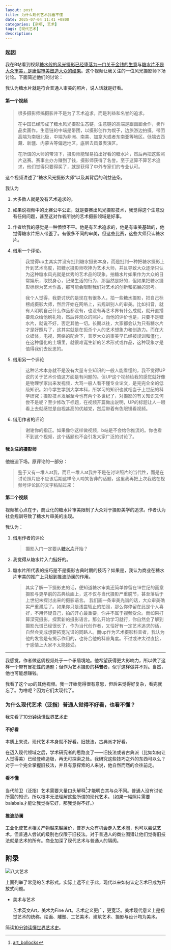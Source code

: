 ```yaml
---
layout: post
title: 为什么现代艺术我看不懂
date: 2025-07-04 11:41 +0800
categories: [杂项, 艺术]
tags: [现代艺术]
description: 
---
```


### 起因

我在B站看到视频[糖水般的风光摄影已经堕落为一门关于金钱的生意](https://www.bilibili.com/video/BV1DE421w7nn/?spm_id_from=333.788.recommend_more_video.16&vd_source=e676528ca871aca19979ddeb9404c414)与[糖水片不是大众审美，是庸俗审美塑造大众的结果](https://www.bilibili.com/video/BV1q2421Z7zB/?spm_id_from=333.788&vd_source=e676528ca871aca19979ddeb9404c414)。这个视频让我关注的一位风光摄影师下场讨论。下面简述他们的讨论：

我认为糖水片就是符合普通人审美的照片，说人话就是好看。

#### 第一个视频

> 很多摄影师搞摄影并不是为了艺术追求，而是利益和名誉的追求。
>
> 在中国已经形成了糖水风光摄影生态链，生意链的高端是跟画廊合作，卖作品卖画作。生意链的中端是带团，以摄影创作为幌子，边旅游边拍摄。带团高端为南极北极，中端为非洲、南美、加拿大或者东南亚等地区。低端去西藏、新疆、内蒙古等偏远地区。底层去风景表演区。
>
> 在所谓的大师的带领下，摄影师能轻易拍出好看的糖水片，然后再把这些照片送赛。赛事主办方赚到了钱，摄影师获得了名誉。至于这算不算艺术追求，他们觉得只要得奖了，就是获得了中外专家们的专业认可。

这个视频讲述了“糖水风光摄影大师”以及其背后的利益链条。

我认为

1. 大多数人就是没有艺术追求的。

2. 如果说视频中的比赛公平公正，就是要赛出风光摄影技术，我觉得这个生意没有任何问题，甚至这对作者所说的艺术摄影领域是好事。

3. 作者给我的感觉是一种愤愤不平。他是有艺术追求的，他是有审美基础的，他觉得糖水片把人带歪了。有很多不同的审美，但这些比赛，这些大师只认糖水片。

4. 借用一个评论。

     > 我觉得up主其实并没有批判糖水摄影本身，而是批判一种把糖水摄影上升到艺术高度，把糖水摄影师吹捧为艺术大师，并且导致大众逐渐只认为这种糖水风光就是优秀的艺术品的现象。拍糖水片如果作为大众的日常娱乐，取悦身心，记录生活的行为，那当然是好的，但如果把糖水摄影标榜为艺术作品，那可能会限制我们对艺术的创新和拓展的思考。
     >
     > 我个人觉得，我更讨厌的是现在有很多人，拍一些糖水摄影，把自己标榜成摄影大师，然后开始在网络上，去规训别人的审美。比如抖音，就有人明明自己什么作品都没有，也没有再艺术界有什么成就，就开直播要观众给他刷礼物，然后评观众的照片。而他的评价也是，只要不是糖水片，就说不好，否定其他一切。长期以往，大家都会认为只有糖水片才是好照片了，这其实就是在扼杀个人的艺术想象力和创造力。而在大众媒体，电视，网络的配合下，普罗大众的审美早已经被规训和僵化，在这种僵化的土壤里，就很难诞生新的艺术形式或作品，这种现象才是值得我们去反思的。

5. 借用另一个评论

     > 这种艺术本身就不是没有大量专业知识的一般人能看懂的，我不觉得UP说的关于艺术价值这方面是有问题的。但UP这个视频给我的感觉就好像是物理学家出来发视频，大骂一般人看不懂专业论文，是完完全全的低级知识。如今学生学到大学本科，所学习的知识也就相当于上世纪的科学研究；摄影技术发展至今也有两个多世纪了，对摄影的有关知识又何尝不是呢？至少修改下标题，在视频开篇做出说明，UP的标题让人一眼看上去就感觉是自视甚高的优越党，然后带着有色眼镜看视频。

6. 借用作者的评论

     > 谢谢你的指正。如果像你这样做视频，b站是不会给你推流的。你也看不到这个视频，这个话题也不会引发大家广泛的讨论了。

#### 我关注的摄影师

他被迫下场。原评论的一部分：

> 鉴于又有一堆人at我，而且一堆人at我并不是在讨论照片的当代性，而是在讨论照片应不应该后期这样令人啼笑皆非的话题，这里我再把上次我贴在视频号评论区的文字粘贴过来：

#### 第二个视频

视频核心点在于，商业化的糖水片审美限制了大众对于摄影美学的追求。作者认为社会规训导致了糖水片审美的出现。

我认为：

1. 借用作者的评论

     > 摄影入门一定要从[糖水片](https://search.bilibili.com/all?from_source=webcommentline_search&keyword=糖水片&seid=18295995849859847265)开始？

2. 我觉得从糖水片入门挺好的。

3. 糖水片所代表的技巧是不是摄影古典时期的技巧？如果是，我认为商业在糖水片审美的推广上只起到推波助澜的作用。

     > 其实了解一下摄影史的话，便知道糖水审美还简单停留在19世纪的画意摄影与更早前的古典绘画上，这不仅与当代摄影严重脱节，甚至落后于上世纪末探讨出来的摄影语言。
     > 我们画一条审美光谱的话，大众审美确实严重滞后了。如果你只是浅尝辄止的拍照，那么你停留在此是个人喜好，不用怀疑自己，拍的开心最重要，你并不属于视频受众。而如果打算深究摄影，探索新的摄影语言。那么开始学习就行，你自然会了解到摄影光谱已经很长了，作为当代创作者，又恰好有一定艺术追求的话，自然会变成想要拓宽光谱的同路人。而up作为艺术摄影科普者，我认为他的发言是有揭示作用的，也符合他的科普角度。不过或许太过直接，于感情上大家不太能接受。

--------------------

我感觉，作者做这俩视频处于一个矛盾境地。他希望获得更大影响力，所以做了这样一个带有冒犯性的选题；但作为艺术摄影的**科普**者，似乎这样做并不对。当然，他也可能想赚钱。

我看了这个up的其他视频。我一开始觉得很有意思，但后来觉得好复杂，看完就忘了。为啥呢？因为它们太现代了。

### 为什么现代艺术（泛指）普通人觉得不好看，也看不懂？

我先看了[10分钟读懂世界艺术史](http://art.people.com.cn/n1/2016/0511/c206244-28342632.html)

#### 不好看

本质上来说，现代艺术本身就不好看。旧技法，古典派才好看。

在迈入现代领域之后，学术研究者的思路变了——旧技法或者古典派（比如如何让人觉得美）已经登峰造极，再无可探索之处。我研究这些技巧之外的东西可以么？对于一个完全掌握旧技法，并且有意探索的人来说，他自然而然的会往前走。

#### 看不懂

当代前卫（泛指）艺术需要大量口头解释[^1]才能明白其与众不同。普通人没有讨论所需的知识，所以根本无法理解这些所谓的现代艺术。（如果一幅照片需要balabala才能让我觉得它好，那我觉得不好。）

#### 推波助澜

工业化使艺术相关产物越来越廉价，普罗大众有机会走入艺术圈，也可以尝试艺术。但普通人尝试的级别也仅限于旧技法。对于普通人的商业围猎让他们觉得旧技法就是艺术的所有。商业加深了现代艺术与普通人的隔阂。

## 附录

![八大艺术](https://0nism.oss-cn-beijing.aliyuncs.com/home/%E5%85%AB%E5%A4%A7%E8%89%BA%E6%9C%AF.png)

上面列举了常见的艺术形式。实际上远不止于此，现代以来如何认定艺术已成为开放式问题。

- 美术与艺术

    艺术英文Art，美术为Fine Art。艺术定义更广，更宽泛。美术现代意义上是视觉艺术的统称。绘画、雕塑、工艺美术、建筑艺术、摄影与设计均为美术。

简读[10分钟读懂世界艺术史](http://art.people.com.cn/n1/2016/0511/c206244-28342632.html)。

[^1]: [art_bollocks](https://web.archive.org/web/20110716210004/http://www.ipod.org.uk/reality/art_bollocks.asp)
